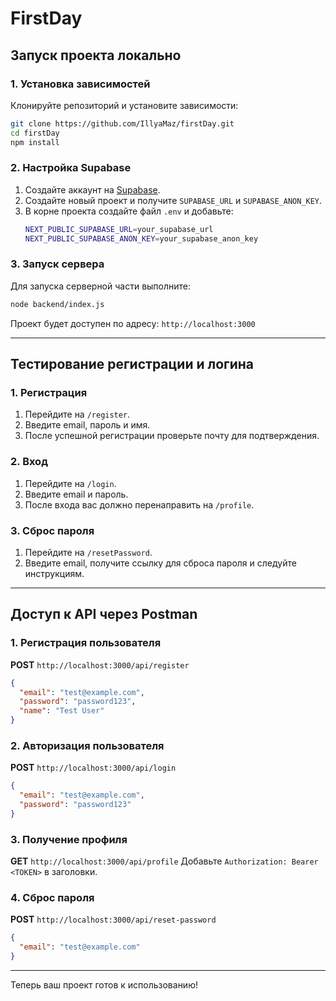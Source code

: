 # FirstDay

## Запуск проекта локально

### 1. Установка зависимостей

Клонируйте репозиторий и установите зависимости:
```sh
git clone https://github.com/IllyaMaz/firstDay.git
cd firstDay
npm install
```

### 2. Настройка Supabase

1. Создайте аккаунт на [Supabase](https://supabase.com/).
2. Создайте новый проект и получите `SUPABASE_URL` и `SUPABASE_ANON_KEY`.
3. В корне проекта создайте файл `.env` и добавьте:
   ```sh
   NEXT_PUBLIC_SUPABASE_URL=your_supabase_url
   NEXT_PUBLIC_SUPABASE_ANON_KEY=your_supabase_anon_key
   ```

### 3. Запуск сервера

Для запуска серверной части выполните:
```sh
node backend/index.js
```

Проект будет доступен по адресу: `http://localhost:3000`

---

## Тестирование регистрации и логина

### 1. Регистрация
1. Перейдите на `/register`.
2. Введите email, пароль и имя.
3. После успешной регистрации проверьте почту для подтверждения.

### 2. Вход
1. Перейдите на `/login`.
2. Введите email и пароль.
3. После входа вас должно перенаправить на `/profile`.

### 3. Сброс пароля
1. Перейдите на `/resetPassword`.
2. Введите email, получите ссылку для сброса пароля и следуйте инструкциям.

---

## Доступ к API через Postman

### 1. Регистрация пользователя
**POST** `http://localhost:3000/api/register`
```json
{
  "email": "test@example.com",
  "password": "password123",
  "name": "Test User"
}
```

### 2. Авторизация пользователя
**POST** `http://localhost:3000/api/login`
```json
{
  "email": "test@example.com",
  "password": "password123"
}
```

### 3. Получение профиля
**GET** `http://localhost:3000/api/profile`
Добавьте `Authorization: Bearer <TOKEN>` в заголовки.

### 4. Сброс пароля
**POST** `http://localhost:3000/api/reset-password`
```json
{
  "email": "test@example.com"
}
```

---

Теперь ваш проект готов к использованию!

